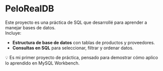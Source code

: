 # PeloRealDB

Este proyecto es una práctica de SQL que desarrollé para aprender a manejar bases de datos.  
Incluye:  
- **Estructura de base de datos** con tablas de productos y proveedores.  
- **Consultas en SQL** para seleccionar, filtrar y ordenar datos.  

💡 Es mi primer proyecto de práctica, pensado para demostrar cómo aplico lo aprendido en MySQL Workbench.
